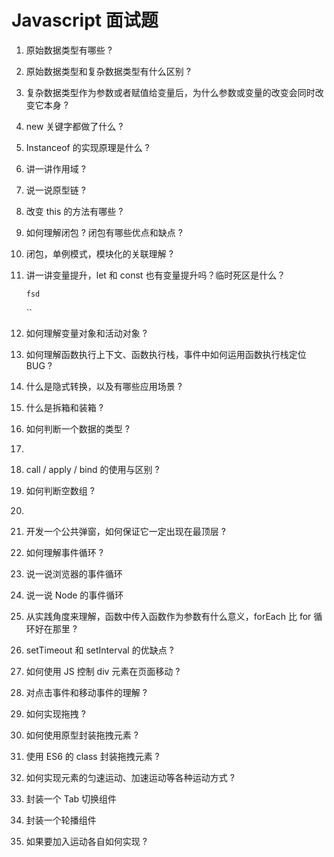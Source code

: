 # Javascript 面试题



1. 原始数据类型有哪些 ?

2. 原始数据类型和复杂数据类型有什么区别 ?

3. 复杂数据类型作为参数或者赋值给变量后，为什么参数或变量的改变会同时改变它本身 ?

4. new 关键字都做了什么 ?

5. Instanceof 的实现原理是什么 ?

6. 讲一讲作用域 ?

7. 说一说原型链 ?

8. 改变 this 的方法有哪些 ?

9. 如何理解闭包 ? 闭包有哪些优点和缺点 ?

10. 闭包，单例模式，模块化的关联理解 ?

11. 讲一讲变量提升，let 和 const 也有变量提升吗？临时死区是什么？

    `fsd` 

    ``

12. 如何理解变量对象和活动对象 ?

13. 如何理解函数执行上下文、函数执行栈，事件中如何运用函数执行栈定位 BUG ?

14. 什么是隐式转换，以及有哪些应用场景 ?

15. 什么是拆箱和装箱 ?

16. 如何判断一个数据的类型 ?

17. 

18. call / apply / bind 的使用与区别 ?

19. 如何判断空数组 ?

20. 

21. 开发一个公共弹窗，如何保证它一定出现在最顶层 ?

22. 如何理解事件循环 ?

23. 说一说浏览器的事件循环

24. 说一说 Node 的事件循环

25. 从实践角度来理解，函数中传入函数作为参数有什么意义，forEach 比 for 循环好在那里 ?

26. setTimeout 和 setInterval 的优缺点 ?

27. 如何使用 JS 控制 div 元素在页面移动 ?

28. 对点击事件和移动事件的理解 ?

29. 如何实现拖拽 ?

30. 如何使用原型封装拖拽元素 ?

31. 使用 ES6 的 class 封装拖拽元素 ?

32. 如何实现元素的匀速运动、加速运动等各种运动方式 ?

33. 封装一个 Tab 切换组件

34. 封装一个轮播组件

35. 如果要加入运动各自如何实现 ?